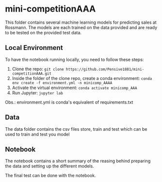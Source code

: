 # mini-competitionAAA

This folder contains several machine learning models for predicting sales at Rossmann. The models are each trained on the data provided and are ready to be tested on the provided test data.

## Local Environment

To have the notebook running locally, you need to follow these steps:

1) Clone the repo: `git clone https://github.com/Pensive1881/mini-competitionAAA.git`
2) Inside the folder of the clone repo, create a conda environment: `conda env create -f environment.yml -n minicomp_AAAA`
3) Activate the virtual environment: `conda activate minicomp_AAA`
4) Run Jupyter: `jupyter lab`

Obs.: environment.yml is conda's equivalent of requirements.txt

## Data

The data folder contains the csv files store, train and test which can be used to train and test you model

## Notebook
 
The notebook contains a short summary of the reasing behind preparing the data and setting up the different models. 

The final test can be done with the notebook.
